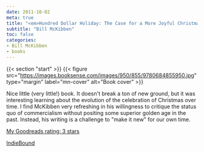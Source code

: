 ```yaml
---
date: 2011-10-02
meta: true
title: "<em>Hundred Dollar Holiday: The Case for a More Joyful Christmas</em>"
subtitle: "Bill McKibben"
toc: false
categories:
- Bill McKibben
- books
---
```


{{< section "start" >}}
{{< figure src="https://images.booksense.com/images/950/855/9780684855950.jpg" type="margin" label="mn-cover" alt="Book cover" >}}

Nice little (very little!) book. It doesn't break a ton of new ground, but it was interesting learning about the evolution of the celebration of Christmas over time. I find McKibben very refreshing in his willingness to critique the status quo of commercialism without positing some superior golden age in the past. Instead, his writing is a challenge to "make it new" for our own time.

[My Goodreads rating: 3 stars](https://www.goodreads.com/review/show/218765365)  

[IndieBound](https://www.indiebound.org/book/9780684855950)
